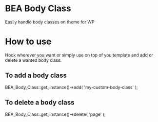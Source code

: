 # BEA Body Class
Easily handle body classes on theme for WP

# How to use
Hook wherever you want or simply use on top of you template and add or delete a wanted body class.

## To add a body class
BEA_Body_Class::get_instance()->add( 'my-custom-body-class' );
## To delete a body class
BEA_Body_Class::get_instance()->delete( 'page' );
